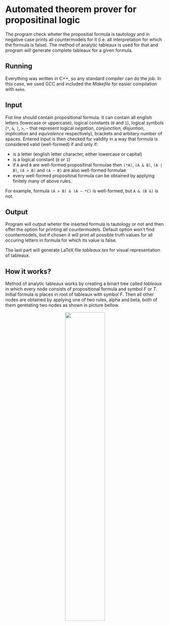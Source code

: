 # Automated theorem prover for propositinal logic
The program check wheter the propositial formula is tautology and in negative case prints all countermodels for it (i.e. all interpretation for which the formula is false).
The method of analytic tableaux is used for that and program will generate complete tableaux for a given formula.

## Running
Everything was written in C++, so any standard compiler can do the job. In this case, we used GCC and included the *Makefile* for easier compilation with `make`.

## Input
Fist line should contain propositional formula.
It can contain all english letters (lowecase or uppercase), logical constants (`0` and `1`), logical symbols (`*`, `&`, `|`, `>`, `~` that represent logical *negation*, *conjunction*, *disjuntion*, *implication* and *equivalence* respectively), brackets and arbitary number of spaces.
Entered input is then checked for validity in a way that formula is considered valid (well-formed) if and only if:
* is a letter (english letter character, either lowercase or capital)
* is a logical constant (`0` or `1`)
* if `A` and `B` are well-formed propositinal formulae then `(*A)`, `(A & B)`, `(A | B)`, `(A > B)` and `(A ~ B)` are also well-formed formulae
* every well-formed propositinal formula can be obtained by applying finitely many of above rules.

For example, formula `(A > B) & (A ~ *C)` is well-formed, but `A & (B &)` is not.

## Output
Program will output wheter the inserted formula is tautology or not and then offer the option for printing all countermodels.
Default option won't find countermodels, but if chosen it will print all possible truth values for all occuring letters in formula for which its value is false.

The last part will generate LaTeX file *tableaux.tex* for visual representation of tableaux.

## How it works?
Method of analytic tableaux works by creating a binart tree called *tableaux* in which every node consists of propositional formula and symbol *F* or *T*.
Initial formula is places in root of tableaux with symbol *F*.
Then all other nodes are obtained by applying one of two rules, alpha and beta, both of them geretating two nodes as shown in picture bellow.

<p align="center">
  <img width="50%" src="https://user-images.githubusercontent.com/44095197/127530688-09437a81-778f-4001-a4b0-577691f7efad.png">
</p>
